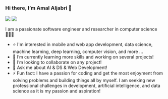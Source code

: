 ### Hi there, I’m Amal Aljabri 👋 

<a href="https://amalaljabri.github.io/"><img src="https://img.shields.io/badge/My Personal Website-%23F06AAC.svg?&logoColor=white" /></a>
![](https://komarev.com/ghpvc/?username=AmalAljabri&color=ff69b4)

I am a passionate software engineer and researcher in computer science 👩🏻‍💻

- ⭐️ I'm interested in mobile and web app development, data science, machine learning, deep learning, computer vision, and more ...
- 🔭 I’m currently learning more skills and working on several projects!
- 👯 I’m looking to collaborate on any project!
- 💬 Ask me about AI & DS & Web Development!
- ⚡ Fun fact: I have a passion for coding and get the most enjoyment from solving problems and building things all by myself. I am seeking new professional challenges in development, artificial intelligence, and data science as it is my passion and aspiration!


